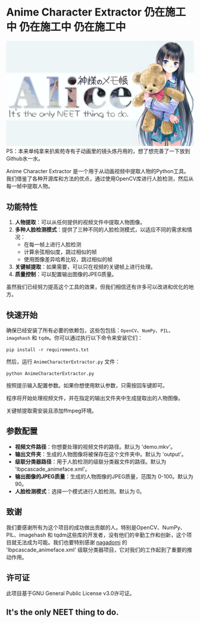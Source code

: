 # Anime Character Extractor 仍在施工中 仍在施工中 仍在施工中

![image](https://github.com/DivinationHW/AnimeFaceExtractor/blob/main/Yuuko.jpg)
PS：本来单纯拿来扒紫苑寺有子动画里的镜头炼丹用的，想了想完善了一下放到Github水一水。

Anime Character Extractor 是一个用于从动画视频中提取人物的Python工具。我们借鉴了各种开源库和方法的优点，通过使用OpenCV库进行人脸检测，然后从每一帧中提取人物。

## 功能特性

1. **人物提取**：可以从任何提供的视频文件中提取人物图像。
2. **多种人脸检测模式**：提供了三种不同的人脸检测模式，以适应不同的需求和情况：
   - 在每一帧上进行人脸检测
   - 计算余弦相似度，跳过相似的帧
   - 使用图像差异哈希比较，跳过相似的帧
3. **关键帧提取**：如果需要，可以只在视频的关键帧上进行处理。
4. **质量控制**：可以配置输出图像的JPEG质量。

虽然我们已经努力提高这个工具的效果，但我们相信还有许多可以改进和优化的地方。

## 快速开始

确保已经安装了所有必要的依赖包，这些包包括：`OpenCV`、`NumPy`、`PIL`、`imagehash` 和 `tqdm`。你可以通过执行以下命令来安装它们：

    pip install -r requirements.txt

然后，运行 `AnimeCharacterExtractor.py` 文件：

    python AnimeCharacterExtractor.py

按照提示输入配置参数。如果你想使用默认参数，只需按回车键即可。

程序将开始处理视频文件，并在指定的输出文件夹中生成提取出的人物图像。

关键帧提取需安装且添加ffmpeg环境。

## 参数配置

- **视频文件路径**：你想要处理的视频文件的路径。默认为 'demo.mkv'。
- **输出文件夹**：生成的人物图像将被保存在这个文件夹中。默认为 'output'。
- **级联分类器路径**：用于人脸检测的级联分类器文件的路径。默认为 'lbpcascade_animeface.xml'。
- **输出图像的JPEG质量**：生成的人物图像的JPEG质量，范围为 0-100。默认为 90。
- **人脸检测模式**：选择一个模式进行人脸检测。默认为 0。

## 致谢

我们要感谢所有为这个项目的成功做出贡献的人。特别是OpenCV、NumPy、PIL、imagehash 和 tqdm这些库的开发者，没有他们的辛勤工作和创新，这个项目就无法成为可能。我们也要特别感谢 [nagadomi](https://github.com/nagadomi/lbpcascade_animeface) 的 'lbpcascade_animeface.xml' 级联分类器项目，它对我们的工作起到了重要的推动作用。

## 许可证

此项目基于GNU General Public License v3.0许可证。

## It's the only NEET thing to do.
